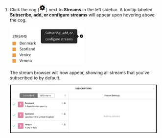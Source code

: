 1. Click the cog (![cog](/static/images/help/cog.png)) next to **Streams** in the
left sidebar. A tooltip labeled **Subscribe, add, or configure streams** will
appear upon hovering above the cog.

    ![Streams cog and tooltip](/static/images/help/streams-1.png)

    The stream browser will now appear, showing all streams that you've subscribed
to by default.

    ![All streams](/static/images/help/streams-overview.png)
